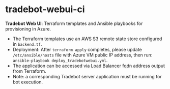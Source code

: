 # tradebot-webui-ci
**Tradebot Web UI**: Terraform templates and Ansible playbooks for provisioning in Azure.
- The Terraform templates use an AWS S3 remote state store configured in `backend.tf`.
- Deployment: After `terraform apply` completes, please update `/etc/ansible/hosts` file with Azure VM public IP address, then run: `ansible-playbook deploy_tradebotwebui.yml`.
- The application can be accessed via Load Balancer fqdn address output from Terraform.
- Note: a corresponding Tradebot server application must be running for bot execution.


